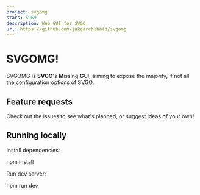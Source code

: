 ```yaml
---
project: svgomg
stars: 5969
description: Web GUI for SVGO
url: https://github.com/jakearchibald/svgomg
---
```


SVGOMG!
=======

SVGOMG is **SVGO**'s **M**issing **G**UI, aiming to expose the majority, if not all the configuration options of SVGO.

Feature requests
----------------

Check out the issues to see what's planned, or suggest ideas of your own!

Running locally
---------------

Install dependencies:

npm install

Run dev server:

npm run dev

